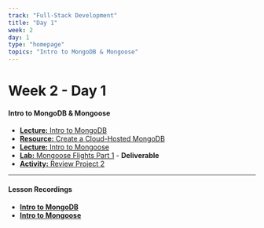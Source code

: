 ```yaml
---
track: "Full-Stack Development"
title: "Day 1"
week: 2
day: 1
type: "homepage"
topics: "Intro to MongoDB & Mongoose"
---
```


# Week 2 - Day 1

#### Intro to MongoDB & Mongoose

- [**Lecture:** Intro to MongoDB](/full-stack-development/week-2/day-1/lecture-materials/intro-to-mongodb/)
- [**Resource:** Create a Cloud-Hosted MongoDB](/full-stack-development/week-2/day-1/lecture-materials/create-an-atlas-hosted-mongodb/) 
- [**Lecture:** Intro to Mongoose](/full-stack-development/week-2/day-1/lecture-materials/intro-to-mongoose) 
- [**Lab:** Mongoose Flights Part 1](/full-stack-development/week-2/day-1/labs/mongoose-flights-part-1) - **Deliverable**
- [**Activity:** Review Project 2](/unit-projects/unit-two-project-requirements)


<hr>



#### Lesson Recordings

- [**Intro to MongoDB**](https://generalassembly.zoom.us/rec/share/meb-jZ_7ul5ciUskk9d9j2tYxJCp0Ued1Hfv90S1v0dKCqmBamhv0YIbQuMoqQGS.gzhRHWZLkmwiiIDm?startTime=1615813234000)
- [**Intro to Mongoose**](https://generalassembly.zoom.us/rec/share/meb-jZ_7ul5ciUskk9d9j2tYxJCp0Ued1Hfv90S1v0dKCqmBamhv0YIbQuMoqQGS.gzhRHWZLkmwiiIDm?startTime=1615819426000)
